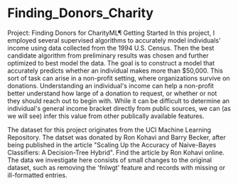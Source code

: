 # Finding_Donors_Charity

Project: Finding Donors for CharityML¶
Getting Started
In this project, I employed several supervised algorithms to accurately model individuals' income using data collected from the 1994 U.S. Census. Then the best candidate algorithm from preliminary results was chosen and further optimized to best model the data. The goal is to construct a model that accurately predicts whether an individual makes more than $50,000. This sort of task can arise in a non-profit setting, where organizations survive on donations. Understanding an individual's income can help a non-profit better understand how large of a donation to request, or whether or not they should reach out to begin with. While it can be difficult to determine an individual's general income bracket directly from public sources, we can (as we will see) infer this value from other publically available features.

The dataset for this project originates from the UCI Machine Learning Repository. The datset was donated by Ron Kohavi and Barry Becker, after being published in the article "Scaling Up the Accuracy of Naive-Bayes Classifiers: A Decision-Tree Hybrid". Find the article by Ron Kohavi online. The data we investigate here consists of small changes to the original dataset, such as removing the 'fnlwgt' feature and records with missing or ill-formatted entries.
